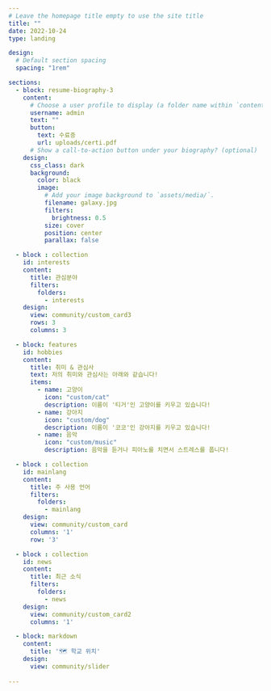 ```yaml
---
# Leave the homepage title empty to use the site title
title: ""
date: 2022-10-24
type: landing

design:
  # Default section spacing
  spacing: "1rem"

sections:
  - block: resume-biography-3
    content:
      # Choose a user profile to display (a folder name within `content/authors/`)
      username: admin
      text: ""
      button:
        text: 수료증
        url: uploads/certi.pdf
      # Show a call-to-action button under your biography? (optional)
    design:
      css_class: dark
      background: 
        color: black
        image:
          # Add your image background to `assets/media/`.
          filename: galaxy.jpg
          filters:
            brightness: 0.5
          size: cover
          position: center
          parallax: false

  - block : collection
    id: interests
    content:
      title: 관심분야
      filters:
        folders:
          - interests
    design:
      view: community/custom_card3
      rows: 3
      columns: 3

  - block: features
    id: hobbies
    content:
      title: 취미 & 관심사
      text: 저의 취미와 관심사는 아래와 같습니다!
      items:
        - name: 고양이
          icon: "custom/cat"
          description: 이름이 '티거'인 고양이를 키우고 있습니다!
        - name: 강아지
          icon: "custom/dog"
          description: 이름이 '코코'인 강아지를 키우고 있습니다!
        - name: 음악
          icon: "custom/music"
          description: 음악을 듣거나 피아노를 치면서 스트레스를 풉니다!

  - block : collection
    id: mainlang
    content:
      title: 주 사용 언어
      filters:
        folders:
          - mainlang
    design:
      view: community/custom_card
      columns: '1'
      row: '3'

  - block : collection
    id: news
    content:
      title: 최근 소식
      filters:
        folders:
          - news
    design:
      view: community/custom_card2
      columns: '1'

  - block: markdown
    content:
      title: '🗺️ 학교 위치'
    design:
      view: community/slider
      
---
```

